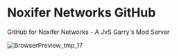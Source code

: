 # Noxifer Networks GitHub
GitHub for Noxifer Networks - A JvS Garry's Mod Server

![BrowserPreview_tmp_17](https://github.com/Noxifer-Networks/.github/assets/143797601/8ea03e6e-76c0-4862-923b-ba0317952fac)
